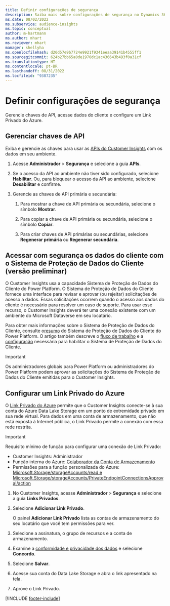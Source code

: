 ```yaml
---
title: Definir configurações de segurança
description: Saiba mais sobre configurações de segurança no Dynamics 365 Customer Insights.
ms.date: 08/02/2022
ms.subservice: audience-insights
ms.topic: conceptual
author: m-hartmann
ms.author: mhart
ms.reviewer: mhart
manager: shellyha
ms.openlocfilehash: d20d57e9b7724e9921f9341eeaa39141b4555ff1
ms.sourcegitcommit: 624b27bb65a0de1970dc1ac436643b493f0a31cf
ms.translationtype: HT
ms.contentlocale: pt-BR
ms.lasthandoff: 08/31/2022
ms.locfileid: "9387235"
---
```

# <a name="configure-security-settings"></a>Definir configurações de segurança

Gerencie chaves de API, acesse dados do cliente e configure um Link Privado do Azure.

## <a name="manage-api-keys"></a>Gerenciar chaves de API

Exiba e gerencie as chaves para usar as [APIs do Customer Insights](apis.md) com os dados em seu ambiente.

1. Acesse **Administrador** > **Segurança** e selecione a guia **APIs**.

1. Se o acesso da API ao ambiente não tiver sido configurado, selecione **Habilitar**. Ou, para bloquear o acesso da API ao ambiente, selecione **Desabilitar** e confirme.

1. Gerencie as chaves de API primária e secundária:

   1. Para mostrar a chave de API primária ou secundária, selecione o símbolo **Mostrar**.

   1. Para copiar a chave de API primária ou secundária, selecione o símbolo **Copiar**.

   1. Para criar chaves de API primárias ou secundárias, selecione **Regenerar primária** ou **Regenerar secundária**.

## <a name="securely-access-customer-data-with-customer-lockbox-preview"></a>Acessar com segurança os dados do cliente com o Sistema de Proteção de Dados do Cliente (versão preliminar)

O Customer Insights usa a capacidade Sistema de Proteção de Dados do Cliente do Power Platform. O Sistema de Proteção de Dados do Cliente fornece uma interface para revisar e aprovar (ou rejeitar) solicitações de acesso a dados. Essas solicitações ocorrem quando o acesso aos dados do cliente é necessário para resolver um caso de suporte. Para usar esse recurso, o Customer Insights deverá ter uma conexão existente com um ambiente do Microsoft Dataverse em seu locatário.

Para obter mais informações sobre o Sistema de Proteção de Dados do Cliente, consulte o[resumo](/power-platform/admin/about-lockbox#summary) do Sistema de Proteção de Dados do Cliente do Power Platform. O artigo também descreve o [fluxo de trabalho](/power-platform/admin/about-lockbox#workflow) e a [configuração](/power-platform/admin/about-lockbox#enable-the-lockbox-policy) necessária para habilitar o Sistema de Proteção de Dados do Cliente.

> [!IMPORTANT]
> Os administradores globais para Power Platform ou administradores do Power Platform podem aprovar as solicitações do Sistema de Proteção de Dados do Cliente emitidas para o Customer Insights.

## <a name="set-up-an-azure-private-link"></a>Configurar um Link Privado do Azure

O [Link Privado do Azure](/azure/private-link/private-link-overview) permite que o Customer Insights conecte-se à sua conta do Azure Data Lake Storage em um ponto de extremidade privado em sua rede virtual. Para dados em uma conta de armazenamento, que não está exposta à Internet pública, o Link Privado permite a conexão com essa rede restrita.

> [!IMPORTANT]
> Requisito mínimo de função para configurar uma conexão de Link Privado:
>
> - Customer Insights: Administrador
> - Função interna do Azure: [Colaborador da Conta de Armazenamento](/azure/role-based-access-control/built-in-roles#storage-account-contributor)
> - Permissões para a função personalizada do Azure: [Microsoft.Storage/storageAccounts/read e Microsoft.Storage/storageAccounts/PrivateEndpointConnectionsApproval/action](/azure/role-based-access-control/resource-provider-operations#microsoftstorage)

1. No Customer Insights, acesse **Administrador** > **Segurança** e selecione a guia **Links Privados**.

1. Selecione **Adicionar Link Privado**.

   O painel **Adicionar Link Privado** lista as contas de armazenamento do seu locatário que você tem permissões para ver.

1. Selecione a assinatura, o grupo de recursos e a conta de armazenamento.

1. Examine a [conformidade e privacidade dos dados](connections.md#data-privacy-and-compliance) e selecione **Concordo**.

1. Selecione **Salvar**.

1. Acesse sua conta do Data Lake Storage e abra o link apresentado na tela.

1. Aprove o Link Privado.


[!INCLUDE [footer-include](includes/footer-banner.md)]
